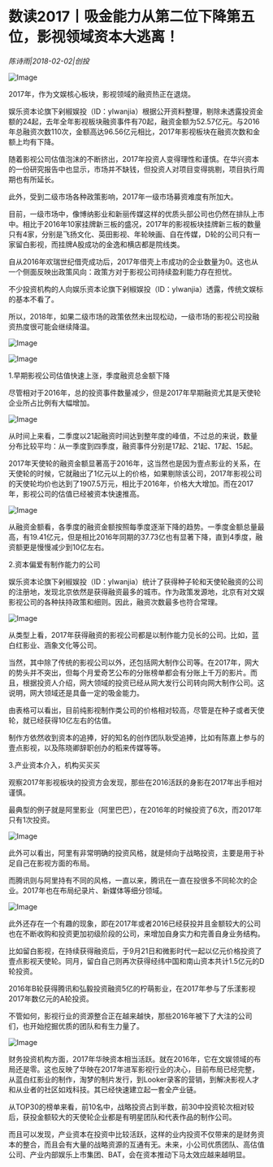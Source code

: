 # 数读2017丨吸金能力从第二位下降第五位，影视领域资本大逃离！

*陈诗雨|2018-02-02|创投*

![Image](https://p1.pstatp.com/large/5e83000473a628ddc281)

2017年，作为文娱核心板块，影视领域的融资热正在退烧。

娱乐资本论旗下剁椒娱投（ID：ylwanjia）根据公开资料整理，剔除未透露投资金额的24起，去年全年影视板块融资事件有70起，融资金额为52.57亿元。与2016年总融资次数110次，金额高达96.56亿元相比，2017年影视板块在融资次数和金额上均有下降。

随着影视公司估值泡沫的不断挤出，2017年投资人变得理性和谨慎。在华兴资本的一份研究报告中也显示，市场并不缺钱，但投资人对项目变得挑剔，项目执行周期也有所延长。

此外，受到二级市场各种政策影响，2017年一级市场募资难度有所加大。

目前，一级市场中，像博纳影业和新丽传媒这样的优质头部公司也仍然在排队上市中。相比于2016年10家挂牌新三板的盛况，2017年的影视板块挂牌新三板的数量只有4家，分别是飞扬文化、英田影视、年轮映画、自在传媒，D轮的公司只有一家留白影视，而挂牌A股成功的金逸和横店都是院线类。

自从2016年欢瑞世纪借壳成功后，2017年借壳上市成功的企业数量为0。这也从一个侧面反映出政策风向：政策方对于影视公司持续盈利能力存在担忧。

不少投资机构的人向娱乐资本论旗下剁椒娱投（ID：ylwanjia）透露，传统文娱标的基本不看了。

所以，2018年，如果二级市场的政策依然未出现松动，一级市场的影视公司投融资热度很可能会继续降温。

![Image](http://p1.pstatp.com/large/5e850000b629517e17b6)

![Image](http://p2.pstatp.com/large/5e8800002b88dcdfff18)

1.早期影视公司估值快速上涨，季度融资总金额下降

尽管相对于2016年，总的投资事件数量减少，但是2017年早期融资尤其是天使轮企业所占比例有大幅增加。

![Image](http://p3.pstatp.com/large/5e7d00056f7d519ae835)

从时间上来看，二季度以21起融资时间达到整年度的峰值，不过总的来说，数量分布比较平均：从一季度到四季度，融资事件分别是17起、21起、17起、15起。

2017年天使轮的融资金额显著高于2016年，这当然也是因为壹点影业的关系，在天使轮的时候，它就融出了1亿元以上的价格，如果剔除该公司，2017年影视公司的天使轮均价也达到了1907.5万元，相比于2016年，价格大大增加。而在2017年，影视公司的估值已经被资本快速推高。

![Image](http://p3.pstatp.com/large/5e7d00056f7a5ac55e01)

从融资金额看，各季度的融资金额按照每季度逐渐下降的趋势。一季度金额总量最高，有19.41亿元，但是相比2016年同期的37.73亿也有显著下降，直到4季度，融资额更是慢慢减少到10亿左右。

2.资本偏爱有制作能力的公司

娱乐资本论旗下剁椒娱投（ID：ylwanjia）统计了获得种子轮和天使轮融资的公司的注册地，发现北京依然是获得融资最多的城市。作为政策发源地，北京有对文娱影视公司的各种扶持政策和细则。因此，融资次数最多也符合常理。

![Image](http://p1.pstatp.com/large/5e7d00056f79dcd062ba)

从类型上看，2017年获得融资的影视公司都是以制作能力见长的公司。比如，蓝白红影业、涵象文化等公司。

当然，其中除了传统的影视公司以外，还包括网大制作公司等。在2017年，网大的势头并不突出，但每个月爱奇艺公布的分账榜单都会有分账上千万的影片。而且，根据投资人介绍，网大领域的投资已经从网大发行公司转向网大制作公司。这说明，网大领域还是具备一定的吸金能力。

由表格可以看出，目前纯影视制作类公司的价格相对较高，尽管是在种子或者天使轮，就已经获得10亿左右的估值。

制作方依然收到资本的追捧，好的知名的创作团队耿受追捧，比如有陈嘉上参与的壹点影视，以及陈晓卿辞职创办的稻来传媒等等。

3.产业资本介入，机构买买买

观察2017年影视板块的投资方会发现，那些在2016活跃的身影在2017年出手相对谨慎。

最典型的例子就是阿里影业（阿里巴巴），在2016年的时候投资了6次，而2017年只有1次投资。

![Image](http://p3.pstatp.com/large/5e8800002b8490d41ac8)

此外可以看出，阿里有非常明确的投资风格，就是倾向于战略投资，主要是用于补足自己在影视方面的布局。

而腾讯则与阿里持有不同的风格，一直以来，腾讯在一直在投很多不同轮次的企业。2017年也在布局纪录片、新媒体等细分领域。

![Image](http://p1.pstatp.com/large/5e86000091bd511b3756)

此外还存在一个有趣的现象，即在2017年或者2016已经获投并且金额较大的公司也在不断收购和投资更加初级阶段的公司，来增加自身实力和完善自身业务结构。

比如留白影视，在持续获得融资后，于9月21日和微影时代一起以亿元价格投资了壹点影视天使轮。同月，留白自己则再次获得经纬中国和南山资本共计1.5亿元的D轮投资。

2016年B轮获得腾讯和弘毅投资融资5亿的柠萌影业，在2017年参与了乐漾影视2017年数亿元的A轮投资。

不管如何，影视行业的资源整合正在越来越快，那些2016年被下了大注的公司们，也开始挖掘优质的团队和有生力量了。

![Image](http://p2.pstatp.com/large/5e83000473411e5dc0bb)

财务投资机构方面，2017年华映资本相当活跃。就在2016年，它在文娱领域的布局还是零。这也反映了华映在2017年进军影视行业的决心，目前布局已经完整，从蓝白红影业的制作，淘梦的制片发行，到Looker录客的营销，到解决影视人才和从业者的社区如戏科技。其已经快速建立起一套全产业链。

从TOP30的榜单来看，前10名中，战略投资占到半数，前30中投资轮次相对较后，获投金额较大的天使轮企业都是有明星团队和代表作品的制作公司。

而且可以发现，产业资本在投资中比较活跃，这样的业内投资不仅带来的是财务资本的整合，而且会有大量的战略资源的互通有无。未来，小公司优质团队、高估值公司、产业内部娱乐上市集团、BAT，会在资本推动下马太效应越来越明显。

